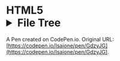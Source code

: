 # HTML5 <details> & <summary> File Tree

A Pen created on CodePen.io. Original URL: [https://codepen.io/Isaione/pen/GdzyJG](https://codepen.io/Isaione/pen/GdzyJG).


